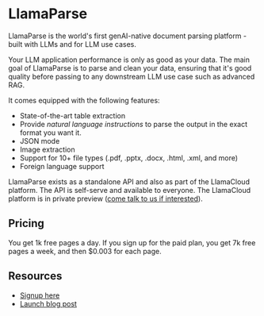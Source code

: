 # LlamaParse

LlamaParse is the world's first genAI-native document parsing platform - built with LLMs and for LLM use cases.

Your LLM application performance is only as good as your data. The main goal of LlamaParse is to parse and clean your data, ensuring that it's good quality before passing to any downstream LLM use case such as advanced RAG.

It comes equipped with the following features:
- State-of-the-art table extraction
- Provide *natural language instructions* to parse the output in the exact format you want it.
- JSON mode
- Image extraction
- Support for 10+ file types (.pdf, .pptx, .docx, .html, .xml, and more)
- Foreign language support

LlamaParse exists as a standalone API and also as part of the LlamaCloud platform. The API is self-serve and available to everyone. The LlamaCloud platform is in private preview ([come talk to us if interested](https://www.llamaindex.ai/contact)).

## Pricing

You get 1k free pages a day. If you sign up for the paid plan, you get 7k free pages a week, and then $0.003 for each page.

## Resources

- [Signup here](https://cloud.llamaindex.ai/)
- [Launch blog post](https://www.llamaindex.ai/blog/launching-the-first-genai-native-document-parsing-platform)
